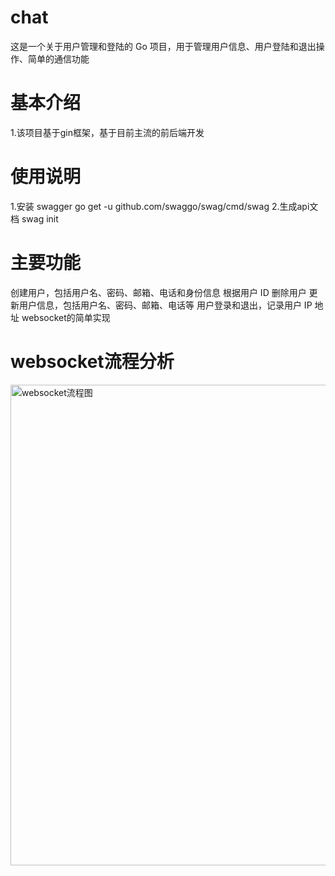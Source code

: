 # chat
这是一个关于用户管理和登陆的 Go 项目，用于管理用户信息、用户登陆和退出操作、简单的通信功能
# 基本介绍
1.该项目基于gin框架，基于目前主流的前后端开发
# 使用说明
1.安装 swagger
go get -u github.com/swaggo/swag/cmd/swag
2.生成api文档
swag init
# 主要功能
创建用户，包括用户名、密码、邮箱、电话和身份信息
根据用户 ID 删除用户
更新用户信息，包括用户名、密码、邮箱、电话等
用户登录和退出，记录用户 IP 地址
websocket的简单实现
# websocket流程分析
<img width="769" alt="websocket流程图" src="https://github.com/aaaaaaliang/chat/assets/117182742/ec7ed5b8-ecc2-4da7-8aed-4185dc546822">
